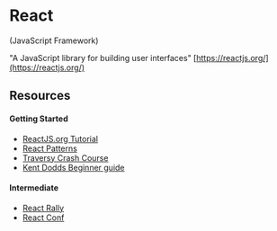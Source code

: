 # React

(JavaScript Framework)

"A JavaScript library for building user interfaces"
[https://reactjs.org/](https://reactjs.org/)

## Resources

#### Getting Started

- [ReactJS.org Tutorial](https://reactjs.org/tutorial/tutorial.html)
- [React Patterns](https://reactpatterns.com/)
- [Traversy Crash Course](https://www.youtube.com/watch?v=sBws8MSXN7A&feature=youtu.be)
- [Kent Dodds Beginner guide](https://egghead.io/courses/the-beginner-s-guide-to-react)

#### Intermediate

- [React Rally](https://www.youtube.com/channel/UCXBhQ05nu3L1abBUGeQ0ahw/videos?view=0&sort=dd&flow=grid)
- [React Conf](https://www.youtube.com/channel/UCz5vTaEhvh7dOHEyd1efcaQ/videos?view=0&sort=dd&flow=grid)
